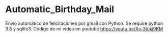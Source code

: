 # Automatic_Birthday_Mail
Envío automático de felicitaciones por gmail con Python.
Se require python 3.8 y sqlite3.
Código de mi video en youtube https://youtu.be/Xv-3tukj9KM
